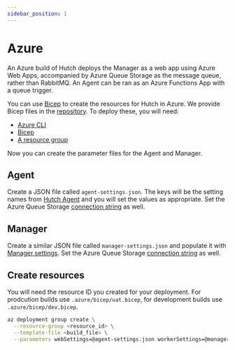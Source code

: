 ```yaml
---
sidebar_position: 1
---
```


# Azure
An Azure build of Hutch deploys the Manager as a web app using Azure Web Apps, accompanied by Azure Queue Storage as the message queue, rather than RabbitMQ. An Agent can be ran as an Azure Functions App with a queue trigger.

You can use [Bicep](bicep-intro) to create the resources for Hutch in Azure. We provide Bicep files in the [repository](hutch-repo). To deploy these, you will need:
- [Azure CLI](azure-cli)
- [Bicep](install-bicep)
- [A resource group](create-resource-group)

Now you can create the parameter files for the Agent and Manager.

## Agent
Create a JSON file called `agent-settings.json`. The keys will be the setting names from [Hutch Agent](/docs/users/getting-started/configuration/agent.md) and you will set the values as appropriate. Set the Azure Queue Storage [connection string](/docs/users/getting-started/installation/message-queue.md) as well.

## Manager
Create a similar JSON file called `manager-settings.json` and populate it with [Manager settings](docs/users/getting-started/configuration/manager.md). Set the Azure Queue Storage [connection string](/docs/users/getting-started/installation/message-queue.md) as well.

## Create resources
You will need the resource ID you created for your deployment.
For prodcution builds use `.azure/bicep/uat.bicep`, for development builds use `.azure/bicep/dev.bicep`.
```bash
az deployment group create \
  --resource-group <resource_id> \
  --template-file <build_file> \
  --parameters webSettings=@agent-settings.json workerSettings=@manager-settings.json
```

[azure-cli]: https://learn.microsoft.com/en-us/cli/azure/install-azure-cli
[install-bicep]: https://learn.microsoft.com/en-us/azure/azure-resource-manager/bicep/install#azure-cli
[create-resource-group]: https://learn.microsoft.com/en-us/azure/azure-resource-manager/management/manage-resource-groups-portal
[bicep-intro]: https://learn.microsoft.com/en-us/azure/azure-resource-manager/bicep/overview?tabs=bicep
[hutch-repo]: https://github.com/HDRUK/hutch
